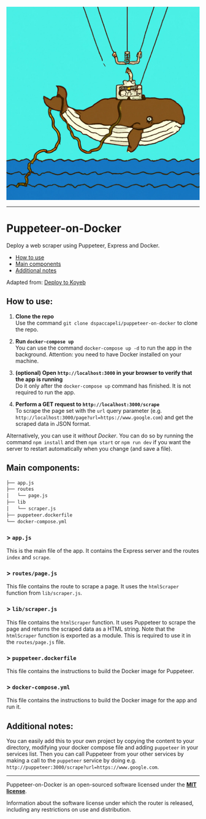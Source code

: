 <p align="center">
    <img src="https://github.com/dspaccapeli/puppeteer-on-docker/blob/master/media/puppeteer-on-docker.png?raw=true" width="600" alt="Puppeteer-on-Docker logo">
</p>

------

# Puppeteer-on-Docker
Deploy a web scraper using Puppeteer, Express and Docker.

- [How to use](#how-to-use)
- [Main components](#main-components)
- [Additional notes](#additional-notes)

Adapted from: [Deploy to Koyeb](https://web.archive.org/web/20220926030658/https://www.koyeb.com/tutorials/deploy-a-web-scraper-using-puppeteer-node-and-docker)

## How to use:

1. **Clone the repo** <br>
Use the command `git clone dspaccapeli/puppeteer-on-docker` to clone the repo.

2. **Run `docker-compose up`** <br>
You can use the command `docker-compose up -d` to run the app in the background. Attention: you need to have Docker installed on your machine.

3. **(optional) Open `http://localhost:3000` in your browser to verify that the app is running** <br>
Do it only after the `docker-compose up` command has finished. It is not required to run the app.

4. **Perform a GET request to `http://localhost:3000/scrape`** <br>
To scrape the page set with the `url` query parameter (e.g. `http://localhost:3000/page?url=https://www.google.com`) and get the scraped data in JSON format.

Alternatively, you can use it *without Docker*. You can do so by running the command `npm install` and then `npm start` or `npm run dev` if you want the server to restart automatically when you change (and save a file).


## Main components:

```bash
├── app.js
├── routes
│   └── page.js
├── lib
│   └── scraper.js
├── puppeteer.dockerfile
└── docker-compose.yml
```

### > `app.js`

This is the main file of the app. It contains the Express server and the routes `index` and `scrape`.

### > `routes/page.js`

This file contains the route to scrape a page. It uses the `htmlScraper` function from `lib/scraper.js`.

### > `lib/scraper.js`

This file contains the `htmlScraper` function. It uses Puppeteer to scrape the page and returns the scraped data as a HTML string. Note that the `htmlScraper` function is exported as a module. This is required to use it in the `routes/page.js` file.

### > `puppeteer.dockerfile`

This file contains the instructions to build the Docker image for Puppeteer.

### > `docker-compose.yml`

This file contains the instructions to build the Docker image for the app and run it.

## Additional notes:

You can easily add this to your own project by copying the content to your directory, modifying your docker compose file and adding `puppeteer` in your services list. Then you can call Puppeteer from your other services by making a call to the `puppeteer` service by doing e.g. `http://puppeteer:3000/scrape?url=https://www.google.com`.

---

Puppeteer-on-Docker is an open-sourced software licensed under the **[MIT license](https://opensource.org/licenses/MIT)**.

Information about the software license under which the router is released, including any restrictions on use and distribution.
